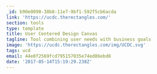 ```yaml
---
_id: b90e0090-38b8-11e7-9bf1-592f5cb6acda
link: 'https://ucdc.therectangles.com/'
section: tools
type: template
title: User Centered Design Canvas
tagline: Tool combining user needs with business goals
image: 'https://ucdc.therectangles.com/img/UCDC.svg'
tags: ucd
email: 44e8f2569fcd795157035e74ed86ebd8
date: '2017-05-14T15:19:29.238Z'
---
```

